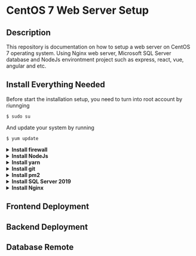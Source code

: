 # CentOS 7 Web Server Setup

## Description

This repository is documentation on how to setup a web server on CentOS 7 operating system. Using Nginx web server, Microsoft SQL Server database and NodeJs environtment project such as express, react, vue, angular and etc.

## Install Everything Needed

Before start the installation setup, you need to turn into root account by riunnging

```linux
$ sudo su
```

And update your system by running

```linux
$ yum update
```

<details>
<summary><b>Install firewall</b></summary>

<p>
First, you need to install firewall with this comamnd

```linux
$ yum install firewalld
```

After install firewall, you can enable the service and reboot your server to keep in mind that firewalld will cause the service to start up at boot

```linux
$ systemctl enable firewalld
$ reboot
```

After reboot the system we can verify that the service is running and reachable by typing:

```linux
$ firewall-cmd --state
```

and the output will be like this

```linux
running
```

Enable http and https services by running

```linux
$ firewall-cmd --permanent --zone=public --add-service=http
$ firewall-cmd --permanent --zone=public --add-service=https
```

And enable port 80 for http and 443 for https and you can also enable other ports as you want

```linux
$ firewall-cmd --permanent --zone=public --add-port=80/tcp
$ firewall-cmd --permanent --zone=public --add-port=443/tcp
$ firewall-cmd --permanent --zone=public --add-port=3000/tcp
```

Once everything is set, you can check the list that you have activated

```linux
$ firewall-cmd --permanent --zone=public --list-all
```

</p>
</details>

<details>
<summary><b>Install NodeJs</b></summary>

<p>
Before install NodeJs, install nvm with following command

```linux
$ curl -o- https://raw.githubusercontent.com/nvm-sh/nvm/v0.35.3/install.sh | bash
```

Close and re-opent the terminal and check nvm version to verify that nvm is installed successfully

```linux
$ nvm --version
```

After that you can install NodeJs with 3 options. First, you can install the lates version of NodeJs by typing:

```linux
$ nvm install node
```

or you can install the lts version:

```linux
$ nvm install --lts
```

or you can install the specific version (eg. v16.16.0):

```linux
$ nvm install 16.16.0
```

After installation success, check node and npm version to make sure that NodeJs is installed successfully

```linux
$ node --version
$ npm --version
```

</p>
</details>

<details>
<summary><b>Install yarn</b></summary>

<p>
Before install yarn, you need to import yarn repository with the following commands:

```linux
$ curl --silent --location https://dl.yarnpkg.com/rpm/yarn.repo | sudo tee /etc/yum.repos.d/yarn.repo
$ rpm --import https://dl.yarnpkg.com/rpm/pubkey.gpg
```

Once the repository is added, you can install yarn, by running:

```linux
$ yum install yarn
```

Verify the installation by checking the yarn version number:

```linux
$ yarn --version
```

</p>
</details>

<details>
<summary><b>Install git</b></summary>

<p>
Install git with the following commands:

```linux
$ yum install git
```

Verify the installation by chekcing the git version number:

```linux
$ git --version
```

Setting up your git by using the git config command to provide the name and email address that you would like to have embedded into your commits:

```linux
$ git config --global user.name "Your Name"
$ git config --global user.email "you@example.com"
```

To confirm that these configurations were added successfully, we can see all of the configuration items that have been set by typing:

```linux
$ git config --list
```

</p>
</details>

<details>
<summary><b>Install pm2</b></summary>

<p>
Install pm2 with the following commands:

```linux
$ npm i -g pm2
```

Verify the installation by chekcing the pm2 list:

```linux
$ pm2 list
```

</p>
</details>

<details>
<summary><b>Install SQL Server 2019</b></summary>

<p>
Before start the installation, make sure that your memory at least more than 2GB (not 2GB but 3GB or more). You can add the repository to your CentOS 7 by running the following command:

```linux
$ curl -o /etc/yum.repos.d/mssql-server.repo https://packages.microsoft.com/config/rhel/7/mssql-server-2019.repo
```

Update your system cache:

```linux
$ yum makecache
```

Then install SQL server 2019:

```linux
$ yum install -y mssql-server
```

After the installation, get info about the installed package

```linux
$ rpm -qi mssql-server
```

And the output will be like this:

```linux
Name        : mssql-server
Version     : 15.0.4223.1
Release     : 2
Architecture: x86_64
Install Date: Tue May 17 08:22:16 2022
Group       : Unspecified
Size        : 1297034956
License     : Commercial
Signature   : RSA/SHA256, Mon Apr 18 20:46:17 2022, Key ID eb3e94adbe1229cf
Source RPM  : mssql-server-15.0.4223.1-2.src.rpm
Build Date  : Mon Apr 18 20:05:17 2022
Build Host  : 17a94b24c000000.qzwxqe3wa2kubparrevzc0ivhc.xx.internal.cloudapp.net
...
```

After the package installation finishes, run mssql-conf setup and follow the prompts to set the sa (super admin) password and choose your edition

```linux
$ sudo /opt/mssql/bin/mssql-conf setup
```

And the output will be like this:

```linux
Choose an edition of SQL Server:
  1) Evaluation (free, no production use rights, 180-day limit)
  2) Developer (free, no production use rights)
  3) Express (free)
  4) Web (PAID)
  5) Standard (PAID)
  6) Enterprise (PAID)
  7) Enterprise Core (PAID)
  8) I bought a license through a retail sales channel and have a product key to enter.
```

For example we chose Developer Edition (number 2). And then type Yes and enter your sa password.

Then Install mssql-tools with the unixODBC developer package. Add the repository containing required packages using the next command:

```linux
$ curl -o /etc/yum.repos.d/msprod.repo https://packages.microsoft.com/config/rhel/7/prod.repo
```

With the repository added, we can proceed to install the tools

```linux
$ yum -y install mssql-tools unixODBC-devel
```

Accept the license terms during installation

After the installation success, you are ready to start and enable the sql server

```linux
$ systemctl start mssql-server
$ systemctl enable mssql-server
```

Add `/opt/mssql/bin/` to your $PATH variable:

```linux
$ echo 'export PATH=$PATH:/opt/mssql/bin:/opt/mssql-tools/bin' | sudo tee /etc/profile.d/mssql.sh
```

Source the file to start using MS SQL executable binaries in your current shell session:

```linux
$ source /etc/profile.d/mssql.sh
```

Allow SQL Server ports for remote hosts to connect:

```linux
$ firewall-cmd --permanent --add-port=1433/tcp
$ firewall-cmd --reload
```

Finally, connect to the SQL Server and verify it is working

```linux
$ sqlcmd -S localhost -U SA
```

At the first line type `select name from sysusers;` and 2nd line type `go`. Congrats if you see the list of database. You can try to test remote connection of the databse using SSMS, DBEaver or etc

</p>
</details>

<details>
<summary><b>Install Nginx</b></summary>

<p>
Before installing nginx, you need to add the EPEL software repository:

```linux
$ yum install epel-release
```

Install Nginx

```linux
$ yum install nginx
```

Start and enable nginx service:

```linux
$ systemctl start nginx
$ systemctl enable nginx
```

Check nginx service status after start by running this following command:

```linux
$ systemctl status nginx
```

And the output will be like this:

```linux
● nginx.service - The nginx HTTP and reverse proxy server
   Loaded: loaded (/usr/lib/systemd/system/nginx.service; disabled; vendor preset: disabled)
   Active: active (running) since Mon 2022-01-24 20:14:24 UTC; 5s ago
  Process: 1898 ExecStart=/usr/sbin/nginx (code=exited, status=0/SUCCESS)
  Process: 1896 ExecStartPre=/usr/sbin/nginx -t (code=exited, status=0/SUCCESS)
  Process: 1895 ExecStartPre=/usr/bin/rm -f /run/nginx.pid (code=exited, status=0/SUCCESS)
 Main PID: 1900 (nginx)
   CGroup: /system.slice/nginx.service
           ├─1900 nginx: master process /usr/sbin/nginx
           └─1901 nginx: worker process
```

If you haven't allow the firewall, allow the firewall first:

```linux
$ firewall-cmd --permanent --zone=public --add-service=http
$ firewall-cmd --permanent --zone=public --add-service=https
$ firewall-cmd --reload
```

Reboot the system

```linux
$ sudo reboot
```

After reboot the system, access your public ip or domain name on your browser

```linux
http://server_domain_name_or_public_ip/
```

The output on your browser will be like this:
![NGINX CENTOS 7](https://assets.digitalocean.com/articles/centos/nginx/centos-7-nginx.png)

</p>
</details>

## Frontend Deployment

## Backend Deployment

## Database Remote
